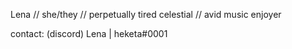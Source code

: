 Lena // she/they // perpetually tired celestial // avid music enjoyer

contact: (discord) Lena | heketa#0001 
